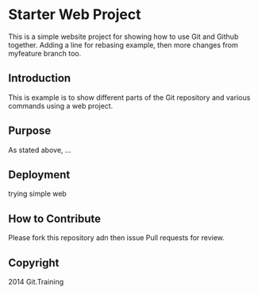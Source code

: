 # Starter Web Project

This is a simple website project for showing how to use Git and Github together.
Adding a line for rebasing example, then
more changes from myfeature branch too.
## Introduction

This is example is to show different parts of the Git repository and various commands using a web project.

## Purpose
As stated above, ...
## Deployment
trying simple web
## How to Contribute

Please fork this repository adn then issue Pull requests for review.

## Copyright
2014 Git.Training